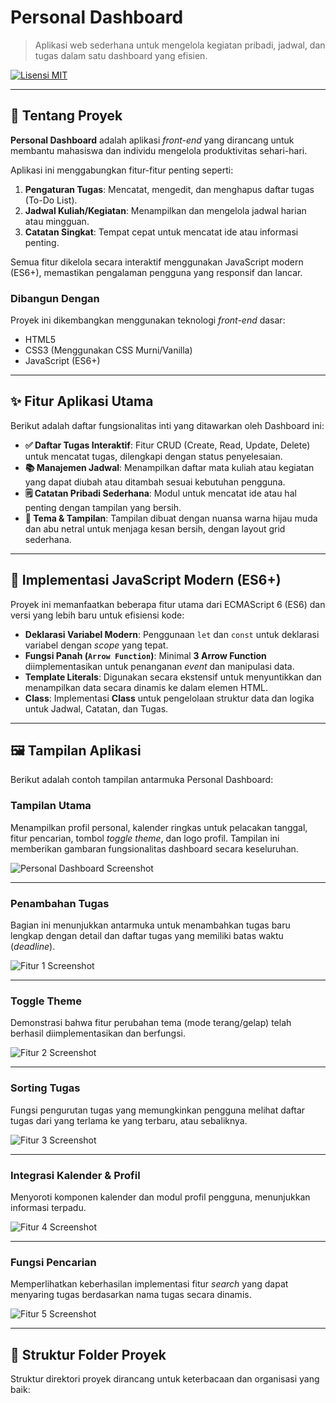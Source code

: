 # Personal Dashboard

> Aplikasi web sederhana untuk mengelola kegiatan pribadi, jadwal, dan tugas dalam satu dashboard yang efisien.

[![Lisensi MIT](https://img.shields.io/badge/License-MIT-green.svg)](https://opensource.org/licenses/MIT)

---

## 🚀 Tentang Proyek

**Personal Dashboard** adalah aplikasi *front-end* yang dirancang untuk membantu mahasiswa dan individu mengelola produktivitas sehari-hari.

Aplikasi ini menggabungkan fitur-fitur penting seperti:
1.  **Pengaturan Tugas**: Mencatat, mengedit, dan menghapus daftar tugas (To-Do List).
2.  **Jadwal Kuliah/Kegiatan**: Menampilkan dan mengelola jadwal harian atau mingguan.
3.  **Catatan Singkat**: Tempat cepat untuk mencatat ide atau informasi penting.

Semua fitur dikelola secara interaktif menggunakan JavaScript modern (ES6+), memastikan pengalaman pengguna yang responsif dan lancar.

### Dibangun Dengan
Proyek ini dikembangkan menggunakan teknologi *front-end* dasar:
* HTML5
* CSS3 (Menggunakan CSS Murni/Vanilla)
* JavaScript (ES6+)

---

## ✨ Fitur Aplikasi Utama

Berikut adalah daftar fungsionalitas inti yang ditawarkan oleh Dashboard ini:

-   **✅ Daftar Tugas Interaktif**: Fitur CRUD (Create, Read, Update, Delete) untuk mencatat tugas, dilengkapi dengan status penyelesaian.
-   **📚 Manajemen Jadwal**: Menampilkan daftar mata kuliah atau kegiatan yang dapat diubah atau ditambah sesuai kebutuhan pengguna.
-   **🗒️ Catatan Pribadi Sederhana**: Modul untuk mencatat ide atau hal penting dengan tampilan yang bersih.
-   **🎨 Tema & Tampilan**: Tampilan dibuat dengan nuansa warna hijau muda dan abu netral untuk menjaga kesan bersih, dengan layout grid sederhana.

---

## 🧠 Implementasi JavaScript Modern (ES6+)

Proyek ini memanfaatkan beberapa fitur utama dari ECMAScript 6 (ES6) dan versi yang lebih baru untuk efisiensi kode:

-   **Deklarasi Variabel Modern**: Penggunaan `let` dan `const` untuk deklarasi variabel dengan *scope* yang tepat.
-   **Fungsi Panah (`Arrow Function`)**: Minimal **3 Arrow Function** diimplementasikan untuk penanganan *event* dan manipulasi data.
-   **Template Literals**: Digunakan secara ekstensif untuk menyuntikkan dan menampilkan data secara dinamis ke dalam elemen HTML.
-   **Class**: Implementasi **Class** untuk pengelolaan struktur data dan logika untuk Jadwal, Catatan, dan Tugas.

---

## 🖼️ Tampilan Aplikasi

Berikut adalah contoh tampilan antarmuka Personal Dashboard:

### Tampilan Utama
Menampilkan profil personal, kalender ringkas untuk pelacakan tanggal, fitur pencarian, tombol *toggle theme*, dan logo profil. Tampilan ini memberikan gambaran fungsionalitas dashboard secara keseluruhan.

![Personal Dashboard Screenshot](./assets/ss1.png)

***

### Penambahan Tugas
Bagian ini menunjukkan antarmuka untuk menambahkan tugas baru lengkap dengan detail dan daftar tugas yang memiliki batas waktu (*deadline*).

![Fitur 1 Screenshot](./assets/ss2.png)

***

### Toggle Theme
Demonstrasi bahwa fitur perubahan tema (mode terang/gelap) telah berhasil diimplementasikan dan berfungsi.

![Fitur 2 Screenshot](./assets/ss3.png)

***

### Sorting Tugas
Fungsi pengurutan tugas yang memungkinkan pengguna melihat daftar tugas dari yang terlama ke yang terbaru, atau sebaliknya.

![Fitur 3 Screenshot](./assets/ss4.png)

***

### Integrasi Kalender & Profil
Menyoroti komponen kalender dan modul profil pengguna, menunjukkan informasi terpadu.

![Fitur 4 Screenshot](./assets/ss5.png)

***

### Fungsi Pencarian
Memperlihatkan keberhasilan implementasi fitur *search* yang dapat menyaring tugas berdasarkan nama tugas secara dinamis.

![Fitur 5 Screenshot](./assets/ss6.png)

---

## 📁 Struktur Folder Proyek

Struktur direktori proyek dirancang untuk keterbacaan dan organisasi yang baik: